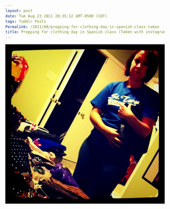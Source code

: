 ```yaml
---
layout: post
date: Tue Aug 23 2011 20:35:12 GMT-0500 (CDT)
tags: Tumblr Posts
Permalink: /2011/08/prepping-for-clothing-day-in-spanish-class-taken
title: Prepping for clothing day in Spanish class (Taken with instagram)
---
```


![](/public/assets/tumblr/tumblr_lqeseoiNhP1qa4klho1_1280.jpg)
